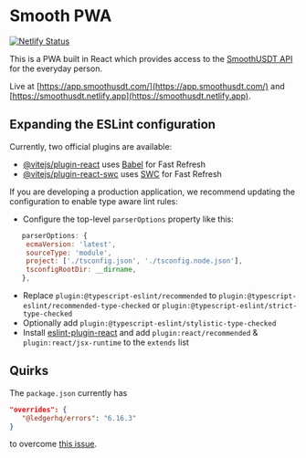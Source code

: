 # Smooth PWA

[![Netlify Status](https://api.netlify.com/api/v1/badges/f16f0d2d-8bf1-4289-a098-5b2a735f6944/deploy-status)](https://app.netlify.com/sites/smoothusdt/deploys)

This is a PWA built in React which provides access to the [SmoothUSDT API](https://info.smoothusdt.com/) for the everyday person.

Live at [https://app.smoothusdt.com/](https://app.smoothusdt.com/) and [https://smoothusdt.netlify.app](https://smoothusdt.netlify.app).

## Expanding the ESLint configuration

Currently, two official plugins are available:

- [@vitejs/plugin-react](https://github.com/vitejs/vite-plugin-react/blob/main/packages/plugin-react/README.md) uses [Babel](https://babeljs.io/) for Fast Refresh
- [@vitejs/plugin-react-swc](https://github.com/vitejs/vite-plugin-react-swc) uses [SWC](https://swc.rs/) for Fast Refresh

If you are developing a production application, we recommend updating the configuration to enable type aware lint rules:

- Configure the top-level `parserOptions` property like this:

```js
   parserOptions: {
    ecmaVersion: 'latest',
    sourceType: 'module',
    project: ['./tsconfig.json', './tsconfig.node.json'],
    tsconfigRootDir: __dirname,
   },
```

- Replace `plugin:@typescript-eslint/recommended` to `plugin:@typescript-eslint/recommended-type-checked` or `plugin:@typescript-eslint/strict-type-checked`
- Optionally add `plugin:@typescript-eslint/stylistic-type-checked`
- Install [eslint-plugin-react](https://github.com/jsx-eslint/eslint-plugin-react) and add `plugin:react/recommended` & `plugin:react/jsx-runtime` to the `extends` list

## Quirks

The `package.json` currently has

```json
"overrides": {
   "@ledgerhq/errors": "6.16.3"
}
```

to overcome [this issue](https://github.com/anza-xyz/wallet-adapter/pull/949).
